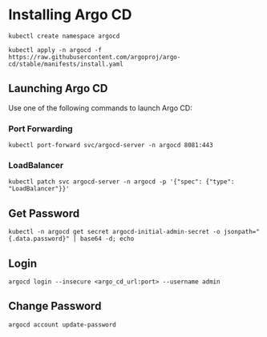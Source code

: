 # Installing Argo CD

```
kubectl create namespace argocd 

kubectl apply -n argocd -f https://raw.githubusercontent.com/argoproj/argo-cd/stable/manifests/install.yaml
```

## Launching Argo CD

Use one of the following commands to launch Argo CD:

### Port Forwarding
```
kubectl port-forward svc/argocd-server -n argocd 8081:443
```

### LoadBalancer

```
kubectl patch svc argocd-server -n argocd -p '{"spec": {"type": "LoadBalancer"}}'
```

## Get Password
```
kubectl -n argocd get secret argocd-initial-admin-secret -o jsonpath="{.data.password}" | base64 -d; echo
```

## Login
```
argocd login --insecure <argo_cd_url:port> --username admin
```

## Change Password
```
argocd account update-password
```